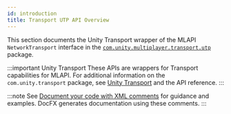 ```yaml
---
id: introduction
title: Transport UTP API Overview
---
```


This section documents the Unity Transport wrapper of the MLAPI `NetworkTransport` interface in the [`com.unity.multiplayer.transport.utp`](../transport-utp/about-transport-utp.md) package. 

:::important Unity Transport
These APIs are wrappers for Transport capabilities for MLAPI. For additional information on the `com.unity.transport` package, see [Unity Transport](../../../transport/0.8.0/introduction) and the API reference.
:::

:::note
See [Document your code with XML comments](https://docs.microsoft.com/en-us/dotnet/csharp/codedoc) for guidance and examples. DocFX generates documentation using these comments.
:::
